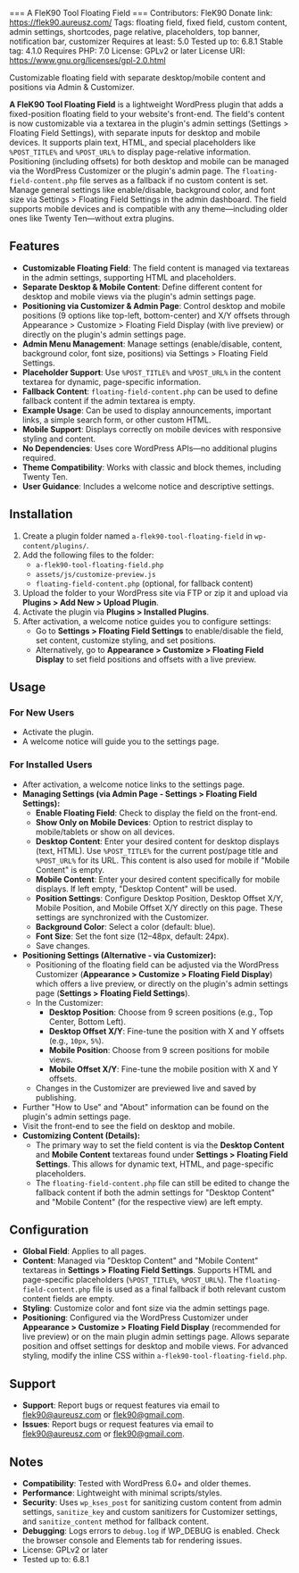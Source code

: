 === A FleK90 Tool Floating Field ===
Contributors: FleK90
Donate link: https://flek90.aureusz.com/
Tags: floating field, fixed field, custom content, admin settings, shortcodes, page relative, placeholders, top banner, notification bar, customizer
Requires at least: 5.0
Tested up to: 6.8.1
Stable tag: 4.1.0
Requires PHP: 7.0
License: GPLv2 or later
License URI: https://www.gnu.org/licenses/gpl-2.0.html

Customizable floating field with separate desktop/mobile content and positions via Admin & Customizer.

**A FleK90 Tool Floating Field** is a lightweight WordPress plugin that adds a fixed-position floating field to your website's front-end. The field's content is now customizable via a textarea in the plugin's admin settings (Settings > Floating Field Settings), with separate inputs for desktop and mobile devices. It supports plain text, HTML, and special placeholders like `%POST_TITLE%` and `%POST_URL%` to display page-relative information. Positioning (including offsets) for both desktop and mobile can be managed via the WordPress Customizer or the plugin's admin page. The `floating-field-content.php` file serves as a fallback if no custom content is set. Manage general settings like enable/disable, background color, and font size via Settings > Floating Field Settings in the admin dashboard. The field supports mobile devices and is compatible with any theme—including older ones like Twenty Ten—without extra plugins.

## Features
- **Customizable Floating Field**: The field content is managed via textareas in the admin settings, supporting HTML and placeholders.
- **Separate Desktop & Mobile Content**: Define different content for desktop and mobile views via the plugin's admin settings page.
- **Positioning via Customizer & Admin Page**: Control desktop and mobile positions (9 options like top-left, bottom-center) and X/Y offsets through Appearance > Customize > Floating Field Display (with live preview) or directly on the plugin's admin settings page.
- **Admin Menu Management**: Manage settings (enable/disable, content, background color, font size, positions) via Settings > Floating Field Settings.
- **Placeholder Support**: Use `%POST_TITLE%` and `%POST_URL%` in the content textarea for dynamic, page-specific information.
- **Fallback Content**: `floating-field-content.php` can be used to define fallback content if the admin textarea is empty.
- **Example Usage**: Can be used to display announcements, important links, a simple search form, or other custom HTML.
- **Mobile Support**: Displays correctly on mobile devices with responsive styling and content.
- **No Dependencies**: Uses core WordPress APIs—no additional plugins required.
- **Theme Compatibility**: Works with classic and block themes, including Twenty Ten.
- **User Guidance**: Includes a welcome notice and descriptive settings.

## Installation
1. Create a plugin folder named `a-flek90-tool-floating-field` in `wp-content/plugins/`.
2. Add the following files to the folder:
   - `a-flek90-tool-floating-field.php`
   - `assets/js/customize-preview.js`
   - `floating-field-content.php` (optional, for fallback content)
3. Upload the folder to your WordPress site via FTP or zip it and upload via **Plugins > Add New > Upload Plugin**.
4. Activate the plugin via **Plugins > Installed Plugins**.
5. After activation, a welcome notice guides you to configure settings:
   - Go to **Settings > Floating Field Settings** to enable/disable the field, set content, customize styling, and set positions.
   - Alternatively, go to **Appearance > Customize > Floating Field Display** to set field positions and offsets with a live preview.

## Usage
### For New Users
- Activate the plugin.
- A welcome notice will guide you to the settings page.

### For Installed Users
- After activation, a welcome notice links to the settings page.
- **Managing Settings (via Admin Page - Settings > Floating Field Settings):**
  - **Enable Floating Field**: Check to display the field on the front-end.
  - **Show Only on Mobile Devices**: Option to restrict display to mobile/tablets or show on all devices.
  - **Desktop Content**: Enter your desired content for desktop displays (text, HTML). Use `%POST_TITLE%` for the current post/page title and `%POST_URL%` for its URL. This content is also used for mobile if "Mobile Content" is empty.
  - **Mobile Content**: Enter your desired content specifically for mobile displays. If left empty, "Desktop Content" will be used.
  - **Position Settings**: Configure Desktop Position, Desktop Offset X/Y, Mobile Position, and Mobile Offset X/Y directly on this page. These settings are synchronized with the Customizer.
  - **Background Color**: Select a color (default: blue).
  - **Font Size**: Set the font size (12–48px, default: 24px).
  - Save changes.
- **Positioning Settings (Alternative - via Customizer):**
  - Positioning of the floating field can be adjusted via the WordPress Customizer (**Appearance > Customize > Floating Field Display**) which offers a live preview, or directly on the plugin's admin settings page (**Settings > Floating Field Settings**).
  - In the Customizer:
    - **Desktop Position**: Choose from 9 screen positions (e.g., Top Center, Bottom Left).
    - **Desktop Offset X/Y**: Fine-tune the position with X and Y offsets (e.g., `10px`, `5%`).
    - **Mobile Position**: Choose from 9 screen positions for mobile views.
    - **Mobile Offset X/Y**: Fine-tune the mobile position with X and Y offsets.
  - Changes in the Customizer are previewed live and saved by publishing.
- Further "How to Use" and "About" information can be found on the plugin's admin settings page.
- Visit the front-end to see the field on desktop and mobile.
- **Customizing Content (Details):**
  - The primary way to set the field content is via the **Desktop Content** and **Mobile Content** textareas found under **Settings > Floating Field Settings**. This allows for dynamic text, HTML, and page-specific placeholders.
  - The `floating-field-content.php` file can still be edited to change the fallback content if both the admin settings for "Desktop Content" and "Mobile Content" (for the respective view) are left empty.

## Configuration
- **Global Field**: Applies to all pages.
- **Content**: Managed via "Desktop Content" and "Mobile Content" textareas in **Settings > Floating Field Settings**. Supports HTML and page-specific placeholders (`%POST_TITLE%`, `%POST_URL%`). The `floating-field-content.php` file is used as a final fallback if both relevant custom content fields are empty.
- **Styling**: Customize color and font size via the admin settings page.
- **Positioning**: Configured via the WordPress Customizer under **Appearance > Customize > Floating Field Display** (recommended for live preview) or on the main plugin admin settings page. Allows separate position and offset settings for desktop and mobile views. For advanced styling, modify the inline CSS within `a-flek90-tool-floating-field.php`.

## Support
- **Support**: Report bugs or request features via email to flek90@aureusz.com or flek90@gmail.com.
- **Issues**: Report bugs or request features via email to flek90@aureusz.com or flek90@gmail.com.

## Notes
- **Compatibility**: Tested with WordPress 6.0+ and older themes.
- **Performance**: Lightweight with minimal scripts/styles.
- **Security**: Uses `wp_kses_post` for sanitizing custom content from admin settings, `sanitize_key` and custom sanitizers for Customizer settings, and `sanitize_content` method for fallback content.
- **Debugging**: Logs errors to `debug.log` if WP_DEBUG is enabled. Check the browser console and Elements tab for rendering issues.
- License: GPLv2 or later
- Tested up to: 6.8.1
